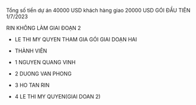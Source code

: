 Tổng số tiền dự án 40000 USD 
khách hàng giao 20000 USD GÓI ĐẦU TIÊN 1/7/2023

RIN KHÔNG LÀM GIAI ĐOẠN 2 
-  LE THI MY QUYEN THAM GIA GÓI GIAI DOẠN HAI


- THÀNH VIÊN
- 1 NGUYEN QUANG VINH
- 2 DUONG VAN PHONG
- 3 HO TAN RIN
- 4 LE THI MY QUYEN(GIAI DOAN 2)
